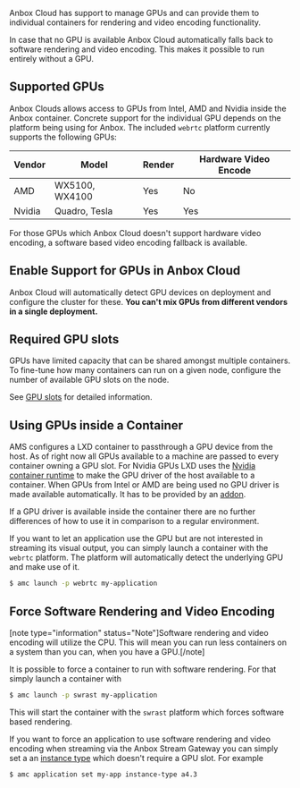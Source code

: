 Anbox Cloud has support to manage GPUs and can provide them to individual containers for rendering and video encoding functionality.

In case that no GPU is available Anbox Cloud automatically falls back to software rendering and video encoding. This makes it possible to run entirely without a GPU.

## Supported GPUs

Anbox Clouds allows access to GPUs from Intel, AMD and Nvidia inside the Anbox container. Concrete support for the individual GPU depends on the platform being using for Anbox. The included `webrtc` platform currently supports the following GPUs:

| Vendor | Model          | Render | Hardware Video Encode |
|--------|----------------|--------|-----------------------|
| AMD    | WX5100, WX4100 | Yes    | No                    |
| Nvidia | Quadro, Tesla  | Yes    | Yes                   |

For those GPUs which Anbox Cloud doesn't support hardware video encoding, a software based video encoding fallback is available.

## Enable Support for GPUs in Anbox Cloud

Anbox Cloud will automatically detect GPU devices on deployment and configure the cluster for these. **You can't mix GPUs from different vendors in a single deployment.**

## Required GPU slots

GPUs have limited capacity that can be shared amongst multiple containers. To fine-tune how many containers can run on a given node, configure the number of available GPU slots on the node.

See [GPU slots](https://discourse.ubuntu.com/t/capacity-planning/17765#gpu-slots) for detailed information.

## Using GPUs inside a Container

AMS configures a LXD container to passthrough a GPU device from the host. As of right now all GPUs available to a machine are passed to every container owning a GPU slot. For Nvidia GPUs LXD uses the [Nvidia container runtime](https://github.com/NVIDIA/nvidia-container-runtime) to make the GPU driver of the host available to a container. When GPUs from Intel or AMD are being used no GPU driver is made available automatically. It has to be provided by an [addon](https://discourse.ubuntu.com/t/managing-addons/17759).

If a GPU driver is available inside the container there are no further differences of how to use it in comparison to a regular environment.

If you want to let an application use the GPU but are not interested in streaming its visual output, you can simply launch a container with the `webrtc` platform. The platform will automatically detect the underlying GPU and make use of it.

```bash
$ amc launch -p webrtc my-application
```

## Force Software Rendering and Video Encoding

[note type="information" status="Note"]Software rendering and video encoding will utilize the CPU. This will mean you can run less containers on a system than you can, when you have a GPU.[/note]

It is possible to force a container to run with software rendering. For that simply launch a container with

```bash
$ amc launch -p swrast my-application
```

This will start the container with the `swrast` platform which forces software based rendering.

If you want to force an application to use software rendering and video encoding when streaming via the Anbox Stream Gateway you can simply set a an [instance type](https://discourse.ubuntu.com/t/instance-types/17764) which doesn't require a GPU slot. For example

```bash
$ amc application set my-app instance-type a4.3
```
